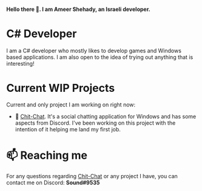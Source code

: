 #### Hello there 👋. I am Ameer Shehady, an Israeli developer.

# C# Developer
I am a C# developer who mostly likes to develop games and Windows based applications. I am also open to the idea of trying out anything that is interesting!

# Current WIP Projects
Current and only project I am working on right now:
* 🔭 [Chit-Chat](https://github.com/Sound932/Chit-Chat). It's a social chatting application for Windows and has some aspects from Discord. I've been working on this project with the intention of it helping me land my first job.


# 📫 Reaching me
For any questions regarding [Chit-Chat](https://github.com/Sound932/Chit-Chat) or any project I have, you can contact me on Discord: **Sound#9535**
<!--
**Sound932/Sound932** is a ✨ _special_ ✨ repository because its `README.md` (this file) appears on your GitHub profile.

Here are some ideas to get you started:

- 🔭 I’m currently working on ...
- 🌱 I’m currently learning ...
- 👯 I’m looking to collaborate on ...
- 🤔 I’m looking for help with ...
- 💬 Ask me about ...
- 📫 How to reach me: ...
- 😄 Pronouns: ...
- ⚡ Fun fact: ...
-->
